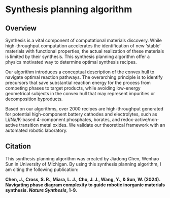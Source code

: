 # Synthesis planning algorithm

## Overview

Synthesis is a vital component of computational materials discovery. While high-throughput computation accelerates the identification of new ‘stable’ materials with functional properties, the actual realization of these materials is limited by their synthesis. This synthesis planning algorithm offer a physics motivated way to determine optimal synthesis recipes.

Our algorithm introduces a conceptual description of the convex hull to navigate optimal reaction pathways. The overarching principle is to identify precursors that save substantial reaction energy for the process from competing phases to target products, while avoiding low-energy geometrical subjects in the convex hull that may represent impurities or decomposition byproducts. 

Based on our algorithms, over 2000 recipes are high-throughput generated for potential high-component battery cathodes and electrolytes, such as Li/Na/K-based 4-component phosphates, borates, and redox-active/non-active transition metal oxides. We validate our theoretical framework with an automated robotic laboratory.

## Citation

This synthesis planning algorithm was created by Jiadong Chen, Wenhao Sun in University of Michigan. By using this synthesis planning algorithm, I am citing the following publication:

**Chen, J., Cross, S. R., Miara, L. J., Cho, J. J., Wang, Y., & Sun, W. (2024). Navigating phase diagram complexity to guide robotic inorganic materials synthesis. *Nature Synthesis*, 1-9.**
